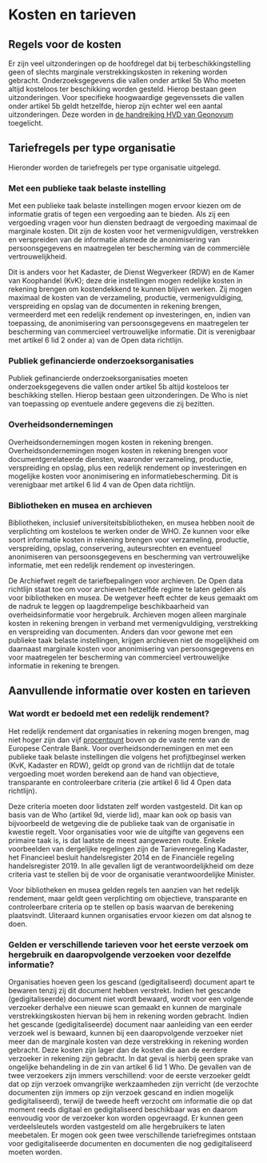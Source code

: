
# Kosten en tarieven

## Regels voor de kosten
Er zijn veel uitzonderingen op de hoofdregel dat bij terbeschikkingstelling geen of slechts marginale verstrekkingskosten in rekening worden gebracht. Onderzoeksgegevens die vallen onder artikel 5b Who moeten altijd kosteloos ter beschikking worden gesteld. Hierop bestaan geen uitzonderingen. Voor specifieke hoogwaardige gegevenssets die vallen onder artikel 5b geldt hetzelfde, hierop zijn echter wel een aantal uitzonderingen. Deze worden in [de handreiking HVD van Geonovum](https://www.geonovum.nl/over-geonovum/actueel/europese-high-value-data-uitvoeringsverordening-van-kracht) toegelicht. 

## Tariefregels per type organisatie
Hieronder worden de tariefregels per type organisatie uitgelegd.

### Met een publieke taak belaste instelling
Met een publieke taak belaste instellingen mogen ervoor kiezen om de informatie gratis of tegen een vergoeding aan te bieden. Als zij een vergoeding vragen voor hun diensten bedraagt de vergoeding maximaal de marginale kosten. Dit zijn de kosten voor het vermenigvuldigen, verstrekken en verspreiden van de informatie alsmede de anonimisering van persoonsgegevens en maatregelen ter bescherming van de commerciële vertrouwelijkheid. 
 
Dit is anders voor het Kadaster, de Dienst Wegverkeer (RDW) en de Kamer van Koophandel (KvK); deze drie instellingen mogen redelijke kosten in rekening brengen om kostendekkend te kunnen blijven werken. Zij mogen maximaal de kosten van de verzameling, productie, vermenigvuldiging, verspreiding en opslag van de documenten in rekening brengen, vermeerderd met een redelijk rendement op investeringen, en, indien van toepassing, de anonimisering van 
persoonsgegevens en maatregelen ter bescherming van commercieel vertrouwelijke informatie. Dit is verenigbaar met artikel 6 lid 2 onder a) van de Open data richtlijn.

### Publiek gefinancierde onderzoeksorganisaties
Publiek gefinancierde onderzoeksorganisaties moeten onderzoeksgegevens die vallen onder artikel 5b altijd kosteloos ter beschikking stellen. Hierop bestaan geen uitzonderingen. De Who is niet van toepassing op eventuele andere gegevens die zij bezitten. 

### Overheidsondernemingen
Overheidsondernemingen mogen kosten in rekening brengen. Overheidsondernemingen mogen kosten in rekening brengen voor documentgerelateerde diensten, waaronder verzameling, productie, verspreiding en opslag, plus een redelijk rendement op investeringen en mogelijke kosten voor anonimisering en informatiebescherming. Dit is verenigbaar met artikel 6 lid 4 van de Open data richtlijn.

### Bibliotheken en musea en archieven
Bibliotheken, inclusief universiteitsbibliotheken, en musea hebben nooit de verplichting om kosteloos te werken onder de WHO. Ze kunnen voor elke soort informatie kosten in rekening brengen voor verzameling, productie, verspreiding, opslag, conservering, auteursrechten en eventueel anonimiseren van persoonsgegevens en bescherming van vertrouwelijke informatie, met een redelijk rendement op investeringen. 

De Archiefwet regelt de tariefbepalingen voor archieven. De Open data richtlijn staat toe om voor archieven hetzelfde regime te laten gelden als voor bibliotheken en musea. De wetgever heeft echter de keus gemaakt om de nadruk te leggen op laagdrempelige beschikbaarheid van overheidsinformatie voor hergebruik. Archieven mogen alleen marginale kosten in rekening brengen in verband met vermenigvuldiging, verstrekking en verspreiding van documenten. Anders dan voor gewone met een publieke taak belaste instellingen, krijgen archieven niet de mogelijkheid om daarnaast marginale kosten voor anonimisering van persoonsgegevens en voor maatregelen ter bescherming van commercieel vertrouwelijke informatie in rekening te brengen. 

## Aanvullende informatie over kosten en tarieven

### Wat wordt er bedoeld met een redelijk rendement?
Het redelijk rendement dat organisaties in rekening mogen brengen, mag niet hoger zijn dan vijf [procentpunt](https://nl.wikipedia.org/wiki/Procentpunt) boven op de vaste rente van de Europese Centrale Bank. Voor overheidsondernemingen en met een publieke taak belaste instellingen die volgens het profijtbeginsel werken (KvK, Kadaster en RDW), geldt op grond van de richtlijn dat de totale vergoeding moet worden berekend aan de hand van objectieve, transparante en controleerbare criteria (zie artikel 6 lid 4 Open data richtlijn). 
 
Deze criteria moeten door lidstaten zelf worden vastgesteld. Dit kan op basis van de Who (artikel 9d, vierde lid), maar kan ook op basis van bijvoorbeeld de wetgeving die de publieke taak van de organisatie in kwestie regelt. Voor organisaties voor wie de uitgifte van gegevens een primaire taak is, is dat laatste de meest aangewezen route. Enkele voorbeelden van dergelijke regelingen zijn de Tarievenregeling Kadaster, het Financieel besluit handelsregister 2014 en de Financiële regeling handelsregister 2019. In alle gevallen ligt de verantwoordelijkheid om deze criteria vast te stellen bij de voor de organisatie verantwoordelijke Minister. 
 
Voor bibliotheken en musea gelden regels ten aanzien van het redelijk rendement, maar geldt geen verplichting om objectieve, transparante en controleerbare criteria op te stellen op basis waarvan de berekening plaatsvindt. Uiteraard kunnen organisaties ervoor kiezen om dat alsnog te doen. 

### Gelden er verschillende tarieven voor het eerste verzoek om hergebruik en daaropvolgende verzoeken voor dezelfde informatie?
Organisaties hoeven geen los gescand (gedigitaliseerd) document apart te bewaren tenzij zij dit document hebben verstrekt. Indien het gescande (gedigitaliseerde) document niet wordt bewaard, wordt voor een volgende verzoeker derhalve een nieuwe scan gemaakt en kunnen de marginale verstrekkingskosten hiervan bij hem in rekening worden gebracht. 
Indien het gescande (gedigitaliseerde) document naar aanleiding van een eerder verzoek wel is bewaard, kunnen bij een daaropvolgende verzoeker niet meer dan de marginale kosten van deze verstrekking in rekening worden gebracht. Deze kosten zijn lager dan de kosten die aan de eerdere verzoeker in rekening zijn gebracht. In dat geval is hierbij geen sprake van ongelijke behandeling in de zin van artikel 6 lid 1 Who. 
De gevallen van de twee verzoekers zijn immers verschillend: voor de eerste verzoeker geldt dat op zijn verzoek omvangrijke werkzaamheden zijn verricht (de verzochte documenten zijn immers op zijn verzoek gescand en indien mogelijk gedigitaliseerd), terwijl de tweede heeft verzocht om informatie die op dat moment reeds digitaal en gedigitaliseerd beschikbaar was en daarom eenvoudig voor de verzoeker kon worden opgevraagd. 
Er kunnen geen verdeelsleutels worden vastgesteld om alle hergebruikers te laten meebetalen. Er mogen ook geen twee verschillende tariefregimes ontstaan voor gedigitaliseerde documenten en documenten die nog gedigitaliseerd moeten worden.

